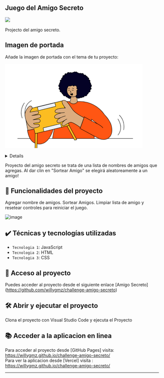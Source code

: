 
## Juego del Amigo Secreto
   <p align="left">
   <img src="https://img.shields.io/badge/STATUS-EN%20DESAROLLO-green">
   </p>

Projecto del amigo secreto.

## Imagen de portada

Añade la imagen de portada con el tema de tu proyecto:

![image](https://github.com/willygmz/challenge-amigo-secreto/blob/dfb90fb1fa6603d9416614e61c7b59386a751ccc/assets/amigo-secreto.png)

<details>

</details>
  
Proyecto del amigo secreto se trata de una lista de nombres de amigos que agregas. Al dar clin en "Sortear Amigo" se elegirá aleatoreamente a un amigo!

## 🔨 Funcionalidades del proyecto

Agregar nombre de amigos.
Sortear Amigos.
Limpiar lista de amigo y resetear controles para reiniciar el juego.

![image]()

## ✔️ Técnicas y tecnologías utilizadas
- `Tecnologia 1`: JavaScript
- `Tecnologia 2`: HTML
- `Tecnologia 3`: CSS


## 📁 Acceso al proyecto

Puedes acceder al proyecto desde el siguiente enlace [Amigo Secreto] (https://github.com/willygmz/challenge-amigo-secreto)

## 🛠️ Abrir y ejecutar el proyecto

Clona el proyecto con Visual Studio Code y ejecuta el Proyecto

## 📚 Acceder a la aplicacion en linea

Para acceder al proyecto desde [GitHub Pages] visita: https://willygmz.github.io/challenge-amigo-secreto/   
Para ver la aplicacion desde [Vercel] visita : https://willygmz.github.io/challenge-amigo-secreto/

--- 
